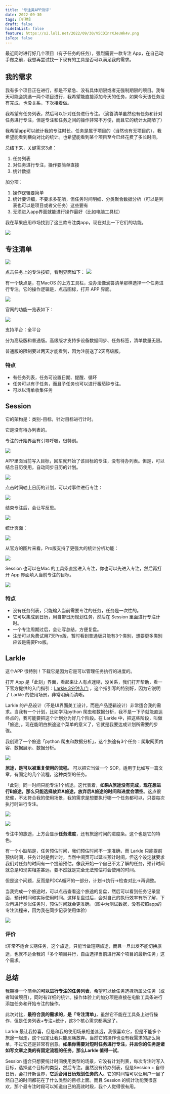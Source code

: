 ```yaml
---
title: '专注类APP测评'
date: 2022-09-30
tags: [折腾]
draft: false
hideInList: false
feature: https://s2.loli.net/2022/09/30/V5CDInrXJeuWk4v.png
isTop: false
---
```

最近同时进行好几个项目（有子任务的任务），强烈需要一款专注 App，在自己动手做之前，我想再尝试找一下现有的工具是否可以满足我的需求。

<!--more-->

## 我的需求

我有多个项目正在进行，都是不紧急、没有具体期限或者无强制期限的项目。我每天可能会挑选一两个项目进行，我希望能直接添加今天的任务，如果今天该任务没有完成，也没关系，下次接着做。

我希望有任务列表，然后可以针对任务进行专注。（滴答清单虽然也有任务和针对任务进行专注，但是专注和任务之间的操作非常不方便，而且它的统计太简陋了）

我希望app可以统计我的专注时长。任务是属于项目的（当然也有无项目的），我希望能看到横向对比的统计。也希望能看到某个项目至今已经花费了多长时间。

总结下来，关键需求3点：
1. 任务列表
2. 对任务进行专注，操作要简单直接
3. 统计数据

加分项：
1. 操作逻辑要简单
2. 统计要详细，不要求多花哨，但任务时间明细、分类聚合数据分析（可以是列表也可以是项目或者父任务）这些要有
3. 无须进入app界面就能进行操作最好（比如电脑工具栏）

我在苹果应用市场找到了这三款专注类app，现在对比一下它们的功能。

![](https://s2.loli.net/2022/09/30/ZomkcJQWjNMgF82.png)

## 专注清单

![](https://s2.loli.net/2022/09/30/hlmwkbCP3apzujH.png)



点击任务上的专注按钮，看到界面如下：
![](https://s2.loli.net/2022/09/30/gWioSse8ZPJHYOa.png)

有一个缺点是，在MacOS 的上方工具栏，没办法像滴答清单那样选择一个任务进行专注。它的操作逻辑是，点击图标，打开 APP 界面。

![](https://s2.loli.net/2022/09/30/I6CjRMAV8QZJd9S.png)

官网的功能一览表如下：

![](https://s2.loli.net/2022/09/30/1D5TpuAUEtqgPCr.png)


支持平台：全平台

分为高级版和普通版。高级版才支持多设备数据同步、任务标签，清单数量无限。

普通版的限制要过两天才能看到，因为注册送了2天高级版。

### 特点

- 有任务列表，任务可设置日期、提醒、循环
- 任务可以有子任务，而且子任务也可以进行番茄钟专注。
- 可以以清单收集任务

## Session
它的架构是：类别-目标，针对目标进行计时。

它是没有待办列表的。

专注的开始界面有引导呼吸，很特别。

![](https://s2.loli.net/2022/09/30/YCagcy4LmTJnEvp.gif)

APP里面当前写入目标，回车就开始了该目标的专注，没有待办列表。但是，可以结合日历使用，自动同步日历的计划。

![](https://s2.loli.net/2022/09/30/3jSTsNxyhPvReBr.png)

点击时间轴上日历的计划，可以对事件进行专注：

![](https://s2.loli.net/2022/09/30/VFcEMdNHOa8P5kx.png)


结束专注后，会让写反思。

![](https://s2.loli.net/2022/09/30/VcmdwJgpj4r2nWH.png)


统计页面：

![](https://s2.loli.net/2022/09/30/QGVkU3w9CPNXB6A.png)

从官方的图片来看，Pro版支持了更强大的统计分析功能：

![](https://s2.loli.net/2022/09/30/tsHhARMonaL29WF.png)

Session 也可以在Mac 的工具条直接进入专注，你也可以先进入专注，然后再打开 App 界面填入当前专注的目标。

![](https://s2.loli.net/2022/09/30/s2mid7l9SbcPLXo.png)


### 特点

- 没有任务列表，只能输入当前需要专注的任务，任务是一次性的。
- 它可以集成到日历，用自带日历规划任务，然后在 Session 里面进行专注计时。
- 一个专注周期过后，会让写总结，方便复盘。
- 注册可以免费试用7天Pro版，暂时看到普通版只能有3个类别，想要更多类别应该是需要Pro版。

## Larkle

这个APP 很特别！下载它是因为它是可以管理任务执行的进度的。

打开 App 是「此刻」界面，看起来让人有点迷糊，没关系，我们打开帮助，看一下官方提供的入门指引：[Larkle 3分钟入门](https://thoughts.teambition.com/sharespace/612e3d6178bafe0041b24079/docs/612e3d6178bafe0041b24074) ，这个指引写的特别好，因为它说明了 Larkle 的使用场景，非常明确而清晰。

Larkle 的产品设计（不是UI界面美工设计，而是产品逻辑设计）非常适合我的需求。当我有一个计划，比如学习python 爬虫和数据分析，我不是一下子就能直达终点的，我可能要把这个计划分为好几个阶段。在 Larkle 中，把这些阶段，叫做「旅途」。现在能明白旅途这个菜单的意义了，它就是我要达成计划所需要的步骤。

我创建了一个旅途「python 爬虫和数据分析」，这个旅途有3个任务：爬取网页内容、数据展示、数据分析。

![](https://s2.loli.net/2022/09/30/XtK5cEPOqDpFxrQ.png)

**旅途，是可以被重复使用的流程。** 可以把它当做一个 SOP。适用于比如写一篇文章，有固定的几个流程，这种类型的任务。

「此刻」同一时间只能专注1个旅途。这代表着，**如果A旅途没有完成，现在想进行B旅途，那么只能选择放弃A旅途，放弃后A旅途的时间和进度会清空**。这点很悲催，不太符合我的使用场景，我的需求是想要执行哪一个任务都可以，只要每次执行时进行专注。

![](https://s2.loli.net/2022/09/30/GX4zCT5iOvh67lB.gif)


![](https://s2.loli.net/2022/09/30/cGulbjngox98rCq.png)

专注中的旅途，上方会显示**任务进度**，还有旅途时间的进度条。这个也是它的特色。

有一个小缺陷是，任务预估时间，我们预估时间不一定准确，而 Larkle 只能提前预估时间，任务计时是倒计时，当然中间页可以延长预计时间，但这个设定就要求我们对任务的时间有一个提前预估。像我开始一个自己不太了解的任务，预计时间就总是和现实相差甚远，要不然就是完全无法预估将会使用的时间。

但是这个问题，反而是PDCA循环的一部分，计划->执行->检查对比->再调整。

当我完成一个旅途时，可以点击查看这个旅途的复盘，然后可以看到任务记录里面，预计时间和实际使用时间。这样复盘过后，会对自己的执行效率有所了解，下次再进行类似任务时，预估时间就会更准确。（图中为测试数据，没有按照app的专注流程来，因为我在同步记录使用体验）

![](https://s2.loli.net/2022/09/30/pxbB3QjN1K4oLvR.png)

### 评价

❗️非常不适合长期任务，这个旅途，只能当做短期旅途，而且一旦出发不能切换旅途，也就不适合我的「多个项目并行，自由选择当前进行某个项目的最新任务」这个需求。

## 总结
我期待一个简单的**可以进行专注的任务列表**，希望可以给任务选择所属父任务（或者叫做项目），同时有详细的统计。操作体验上的加分项是直接在电脑工具条进行添加任务和开始专注的操作。

此次对比，**最符合我的需求的，是「专注清单」**，虽然它不能在工具条上进行操作，但是任务列表+专注+统计，这3个核心需求都满足了。

Larkle 最让我惊喜，但是和我的使用场景相差甚远，我很喜欢它，但是不能多个旅途一起走，这个设定让我只能忍痛放弃。当然它的操作也没有我需求的那么简单，不过它还是非常有创意。**如果你需要对短时任务进行专注，并且你的任务是诸如写文章之类的有固定流程的任务，那么Larkle 值得一试**。

Session 适合只想要统计时间使用类型的场景，它没有计划列表，每次专注时写入目标，选择这个目标的类型，然后专注。虽然没有待办列表，但是Session + 自带日历，会打开新世界，**它适合用日历规划任务的人**。它的时间轴可以让用户一目了然自己的时间都花在了什么类型的目标上面。而且 Session 的统计功能我很喜欢，那个最专注时段可以知道自己的高效时段，我个人觉得很有用。